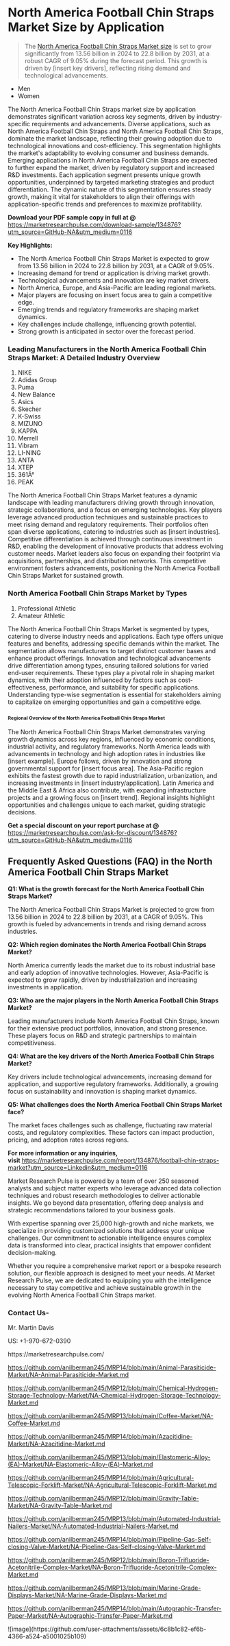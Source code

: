 <h1>North America Football Chin Straps Market&nbsp;Size by Application</h1><blockquote><p>The <a href="https://marketresearchpulse.com/download-sample/134876?utm_source=GitHub-NA&amp;utm_medium=0116">North America Football Chin Straps Market size</a> is set to grow significantly from 13.56 billion in 2024 to 22.8 billion by 2031, at a robust CAGR of 9.05% during the forecast period. This growth is driven by [insert key drivers], reflecting rising demand and technological advancements.</p></blockquote><ul><li>Men<li> Women</li></ul><p>The North America Football Chin Straps market size by application demonstrates significant variation across key segments, driven by industry-specific requirements and advancements. Diverse applications, such as North America Football Chin Straps and North America Football Chin Straps, dominate the market landscape, reflecting their growing adoption due to technological innovations and cost-efficiency. This segmentation highlights the market's adaptability to evolving consumer and business demands. Emerging applications in North America Football Chin Straps are expected to further expand the market, driven by regulatory support and increased R&D investments. Each application segment presents unique growth opportunities, underpinned by targeted marketing strategies and product differentiation. The dynamic nature of this segmentation ensures steady growth, making it vital for stakeholders to align their offerings with application-specific trends and preferences to maximize profitability.</p><p><strong>Download your PDF sample copy in full at @ </strong><a href="https://marketresearchpulse.com/download-sample/134876?utm_source=GitHub-NA&amp;utm_medium=0116">https://marketresearchpulse.com/download-sample/134876?utm_source=GitHub-NA&amp;utm_medium=0116</a></p><p><strong>Key Highlights: </strong></p><ul><li>The North America Football Chin Straps Market is expected to grow from 13.56 billion in 2024 to 22.8 billion by 2031, at a CAGR of 9.05%.</li><li>Increasing demand for trend or application is driving market growth.</li><li>Technological advancements and innovation are key market drivers.</li><li>North America, Europe, and Asia-Pacific are leading regional markets.</li><li>Major players are focusing on insert focus area to gain a competitive edge.</li><li>Emerging trends and regulatory frameworks are shaping market dynamics.</li><li>Key challenges include challenge, influencing growth potential.</li><li>Strong growth is anticipated in sector over the forecast period.</li></ul><h3>Leading Manufacturers in the North America Football Chin Straps Market: A Detailed Industry Overview</h3><ol><li>NIKE</li><li>Adidas Group</li><li>Puma</li><li>New Balance</li><li>Asics</li><li>Skecher</li><li>K-Swiss</li><li>MIZUNO</li><li>KAPPA</li><li>Merrell</li><li>Vibram</li><li>LI-NING</li><li>ANTA</li><li>XTEP</li><li>361Â°</li><li>PEAK</li></ol><div class="flex max-w-full flex-col flex-grow"><div class="min-h-8 text-message flex w-full flex-col items-end gap-2 whitespace-normal break-words [.text-message+&amp;]:mt-5" dir="auto" data-message-author-role="assistant" data-message-id="fd8432e4-4910-450d-b182-61b7bfb0a01f" data-message-model-slug="gpt-4o"><div class="flex w-full flex-col gap-1 empty:hidden first:pt-[3px]"><div class="markdown prose w-full break-words dark:prose-invert light"><p>The North America Football Chin Straps Market features a dynamic landscape with leading manufacturers driving growth through innovation, strategic collaborations, and a focus on emerging technologies. Key players leverage advanced production techniques and sustainable practices to meet rising demand and regulatory requirements. Their portfolios often span diverse applications, catering to industries such as [insert industries]. Competitive differentiation is achieved through continuous investment in R&amp;D, enabling the development of innovative products that address evolving customer needs. Market leaders also focus on expanding their footprint via acquisitions, partnerships, and distribution networks. This competitive environment fosters advancements, positioning the North America Football Chin Straps Market for sustained growth.</p></div></div></div></div><h3>North America Football Chin Straps Market by Types</h3><ol><li>Professional Athletic<li> Amateur Athletic</li></ol><div class="flex max-w-full flex-col flex-grow"><div class="min-h-8 text-message flex w-full flex-col items-end gap-2 whitespace-normal break-words [.text-message+&amp;]:mt-5" dir="auto" data-message-author-role="assistant" data-message-id="084470be-0bb7-4664-bddf-5156b4f41249" data-message-model-slug="gpt-4o-mini"><div class="flex w-full flex-col gap-1 empty:hidden first:pt-[3px]"><div class="markdown prose w-full break-words dark:prose-invert light"><p>The North America Football Chin Straps Market is segmented by types, catering to diverse industry needs and applications. Each type offers unique features and benefits, addressing specific demands within the market. The segmentation allows manufacturers to target distinct customer bases and enhance product offerings. Innovation and technological advancements drive differentiation among types, ensuring tailored solutions for varied end-user requirements. These types play a pivotal role in shaping market dynamics, with their adoption influenced by factors such as cost-effectiveness, performance, and suitability for specific applications. Understanding type-wise segmentation is essential for stakeholders aiming to capitalize on emerging opportunities and gain a competitive edge.</p></div></div></div></div><h3><span style="font-size: 11px;">Regional Overview of the North America Football Chin Straps Market</span></h3><div class="flex max-w-full flex-col flex-grow"><div class="min-h-8 text-message flex w-full flex-col items-end gap-2 whitespace-normal break-words [.text-message+&amp;]:mt-5" dir="auto" data-message-author-role="assistant" data-message-id="e9038762-ce64-4e30-91c9-9bd413514231" data-message-model-slug="gpt-4o-mini"><div class="flex w-full flex-col gap-1 empty:hidden first:pt-[3px]"><div class="markdown prose w-full break-words dark:prose-invert light"><p>The North America Football Chin Straps Market demonstrates varying growth dynamics across key regions, influenced by economic conditions, industrial activity, and regulatory frameworks. North America leads with advancements in technology and high adoption rates in industries like [insert example]. Europe follows, driven by innovation and strong governmental support for [insert focus area]. The Asia-Pacific region exhibits the fastest growth due to rapid industrialization, urbanization, and increasing investments in [insert industry/application]. Latin America and the Middle East &amp; Africa also contribute, with expanding infrastructure projects and a growing focus on [insert trend]. Regional insights highlight opportunities and challenges unique to each market, guiding strategic decisions.</p></div></div></div></div><p><strong>Get a special discount on your report purchase at @ </strong><a href="https://marketresearchpulse.com/ask-for-discount/134876?utm_source=GitHub-NA&amp;utm_medium=0116">https://marketresearchpulse.com/ask-for-discount/134876?utm_source=GitHub-NA&amp;utm_medium=0116</a></p><h2>Frequently Asked Questions (FAQ) in the North America Football Chin Straps Market</h2><p><strong>Q1: What is the growth forecast for the North America Football Chin Straps Market?</strong></p><p>The North America Football Chin Straps Market is projected to grow from 13.56 billion in 2024 to 22.8 billion by 2031, at a CAGR of 9.05%. This growth is fueled by advancements in trends and rising demand across industries.</p><p><strong>Q2: Which region dominates the North America Football Chin Straps Market?</strong></p><p>North America currently leads the market due to its robust industrial base and early adoption of innovative technologies. However, Asia-Pacific is expected to grow rapidly, driven by industrialization and increasing investments in application.</p><p><strong>Q3: Who are the major players in the North America Football Chin Straps Market?</strong></p><p>Leading manufacturers include North America Football Chin Straps, known for their extensive product portfolios, innovation, and strong presence. These players focus on R&amp;D and strategic partnerships to maintain competitiveness.</p><p><strong>Q4: What are the key drivers of the North America Football Chin Straps Market?</strong></p><p>Key drivers include technological advancements, increasing demand for application, and supportive regulatory frameworks. Additionally, a growing focus on sustainability and innovation is shaping market dynamics.</p><p><strong>Q5: What challenges does the North America Football Chin Straps Market face?</strong></p><p>The market faces challenges such as challenge, fluctuating raw material costs, and regulatory complexities. These factors can impact production, pricing, and adoption rates across regions.</p><p><strong>For more information or any inquiries, visit&nbsp;</strong><a href="https://marketresearchpulse.com/report/134876/football-chin-straps-market?utm_source=Linkedin&utm_medium=0116">https://marketresearchpulse.com/report/134876/football-chin-straps-market?utm_source=Linkedin&utm_medium=0116</a></p><p>Market Research Pulse is powered by a team of over 250 seasoned analysts and subject matter experts who leverage advanced data collection techniques and robust research methodologies to deliver actionable insights. We go beyond data presentation, offering deep analysis and strategic recommendations tailored to your business goals.</p><p>With expertise spanning over 25,000 high-growth and niche markets, we specialize in providing customized solutions that address your unique challenges. Our commitment to actionable intelligence ensures complex data is transformed into clear, practical insights that empower confident decision-making.</p><p>Whether you require a comprehensive market report or a bespoke research solution, our flexible approach is designed to meet your needs. At Market Research Pulse, we are dedicated to equipping you with the intelligence necessary to stay competitive and achieve sustainable growth in the evolving North America Football Chin Straps market.</p><h3><strong>Contact Us-</strong></h3><p>Mr. Martin Davis</p><p>US: +1-970-672-0390</p><p>https://marketresearchpulse.com/</p><p><a href="https://github.com/anilberman245/MRP14/blob/main/Animal-Parasiticide-Market/NA-Animal-Parasiticide-Market.md">https://github.com/anilberman245/MRP14/blob/main/Animal-Parasiticide-Market/NA-Animal-Parasiticide-Market.md</a></p><p><a href="https://github.com/anilberman245/MRP12/blob/main/Chemical-Hydrogen-Storage-Technology-Market/NA-Chemical-Hydrogen-Storage-Technology-Market.md">https://github.com/anilberman245/MRP12/blob/main/Chemical-Hydrogen-Storage-Technology-Market/NA-Chemical-Hydrogen-Storage-Technology-Market.md</a></p><p><a href="https://github.com/anilberman245/MRP13/blob/main/Coffee-Market/NA-Coffee-Market.md">https://github.com/anilberman245/MRP13/blob/main/Coffee-Market/NA-Coffee-Market.md</a></p><p><a href="https://github.com/anilberman245/MRP14/blob/main/Azacitidine-Market/NA-Azacitidine-Market.md">https://github.com/anilberman245/MRP14/blob/main/Azacitidine-Market/NA-Azacitidine-Market.md</a></p><p><a href="https://github.com/anilberman245/MRP13/blob/main/Elastomeric-Alloy-(EA)-Market/NA-Elastomeric-Alloy-(EA)-Market.md">https://github.com/anilberman245/MRP13/blob/main/Elastomeric-Alloy-(EA)-Market/NA-Elastomeric-Alloy-(EA)-Market.md</a></p><p><a href="https://github.com/anilberman245/MRP14/blob/main/Agricultural-Telescopic-Forklift-Market/NA-Agricultural-Telescopic-Forklift-Market.md">https://github.com/anilberman245/MRP14/blob/main/Agricultural-Telescopic-Forklift-Market/NA-Agricultural-Telescopic-Forklift-Market.md</a></p><p><a href="https://github.com/anilberman245/MRP12/blob/main/Gravity-Table-Market/NA-Gravity-Table-Market.md">https://github.com/anilberman245/MRP12/blob/main/Gravity-Table-Market/NA-Gravity-Table-Market.md</a></p><p><a href="https://github.com/anilberman245/MRP13/blob/main/Automated-Industrial-Nailers-Market/NA-Automated-Industrial-Nailers-Market.md">https://github.com/anilberman245/MRP13/blob/main/Automated-Industrial-Nailers-Market/NA-Automated-Industrial-Nailers-Market.md</a></p><p><a href="https://github.com/anilberman245/MRP14/blob/main/Pipeline-Gas-Self-closing-Valve-Market/NA-Pipeline-Gas-Self-closing-Valve-Market.md">https://github.com/anilberman245/MRP14/blob/main/Pipeline-Gas-Self-closing-Valve-Market/NA-Pipeline-Gas-Self-closing-Valve-Market.md</a></p><p><a href="https://github.com/anilberman245/MRP12/blob/main/Boron-Trifluoride-Acetonitrile-Complex-Market/NA-Boron-Trifluoride-Acetonitrile-Complex-Market.md">https://github.com/anilberman245/MRP12/blob/main/Boron-Trifluoride-Acetonitrile-Complex-Market/NA-Boron-Trifluoride-Acetonitrile-Complex-Market.md</a></p><p><a href="https://github.com/anilberman245/MRP13/blob/main/Marine-Grade-Displays-Market/NA-Marine-Grade-Displays-Market.md">https://github.com/anilberman245/MRP13/blob/main/Marine-Grade-Displays-Market/NA-Marine-Grade-Displays-Market.md</a></p><p><a href="https://github.com/anilberman245/MRP14/blob/main/Autographic-Transfer-Paper-Market/NA-Autographic-Transfer-Paper-Market.md">https://github.com/anilberman245/MRP14/blob/main/Autographic-Transfer-Paper-Market/NA-Autographic-Transfer-Paper-Market.md</a></p>
![image](https://github.com/user-attachments/assets/6c8b1c82-ef6b-4366-a524-a5001025b109)
